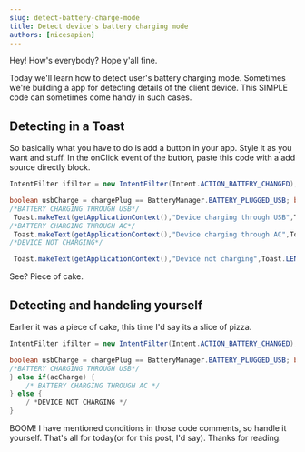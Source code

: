 ```yaml
---
slug: detect-battery-charge-mode
title: Detect device's battery charging mode
authors: [nicesapien]
---
```


Hey! How's everybody? Hope y'all fine.

Today we'll learn how to detect user's battery charging mode. Sometimes we're building a app for detecting details of the client device. This SIMPLE code can sometimes come handy in such cases.
<!--truncate-->
## Detecting in a Toast
So basically what you have to do is add a button in your app. Style it as you want and stuff.
In the onClick event of the button, paste this code with a add source directly block.
```java
IntentFilter ifilter = new IntentFilter(Intent.ACTION_BATTERY_CHANGED); Intent batteryStatus = registerReceiver(null, ifilter); int chargePlug = batteryStatus.getIntExtra(BatteryManager.EXTRA_PLUGGED,-1);

boolean usbCharge = chargePlug == BatteryManager.BATTERY_PLUGGED_USB; boolean acCharge = chargePlug == BatteryManager.BATTERY_PLUGGED_AC; if(usbCharge){
/*BATTERY CHARGING THROUGH USB*/
 Toast.makeText(getApplicationContext(),"Device charging through USB",Toast.LENGTH_LONG).show(); } else if(acCharge) {
/*BATTERY CHARGING THROUGH AC*/
 Toast.makeText(getApplicationContext(),"Device charging through AC",Toast.LENGTH_LONG).show(); } else {
/*DEVICE NOT CHARGING*/

 Toast.makeText(getApplicationContext(),"Device not charging",Toast.LENGTH_LONG).show(); }
```

See? Piece of cake.

## Detecting and handeling yourself
Earlier it was a piece of cake, this time I'd say its a slice of pizza.
```java
IntentFilter ifilter = new IntentFilter(Intent.ACTION_BATTERY_CHANGED); Intent batteryStatus = registerReceiver(null, ifilter); int chargePlug = batteryStatus.getIntExtra(BatteryManager.EXTRA_PLUGGED,-1);

boolean usbCharge = chargePlug == BatteryManager.BATTERY_PLUGGED_USB; boolean acCharge = chargePlug == BatteryManager.BATTERY_PLUGGED_AC; if(usbCharge){
/*BATTERY CHARGING THROUGH USB*/
} else if(acCharge) {
	/* BATTERY CHARGING THROUGH AC */
} else {
	/ *DEVICE NOT CHARGING */
}
```
BOOM! I have mentioned conditions in those code comments, so handle it yourself.
That's all for today(or for this post, I'd say). Thanks for reading.